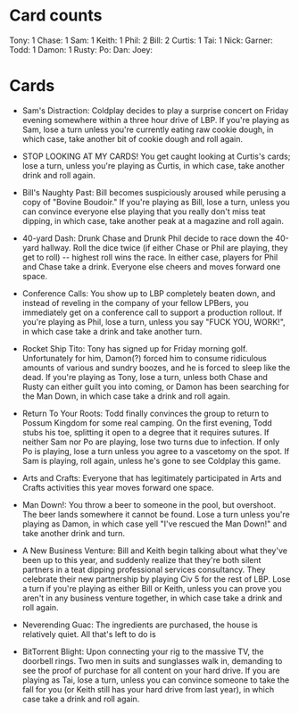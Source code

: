# Card counts

Tony: 1
Chase: 1
Sam: 1
Keith: 1
Phil: 2
Bill: 2
Curtis: 1
Tai: 1
Nick:
Garner:
Todd: 1
Damon: 1
Rusty:
Po:
Dan:
Joey:

# Cards

* Sam's Distraction: Coldplay decides to play a surprise concert on Friday evening somewhere within a three hour drive of LBP.  If you're playing as Sam, lose a turn unless you're currently eating raw cookie dough, in which case, take another bit of cookie dough and roll again.

* STOP LOOKING AT MY CARDS!  You get caught looking at Curtis's cards; lose a turn, unless you're playing as Curtis, in which case, take another drink and roll again.

* Bill's Naughty Past: Bill becomes suspiciously aroused while perusing a copy of "Bovine Boudoir."  If you're playing as Bill, lose a turn, unless you can convince everyone else playing that you really don't miss teat dipping, in which case, take another peak at a magazine and roll again.

* 40-yard Dash: Drunk Chase and Drunk Phil decide to race down the 40-yard hallway.  Roll the dice twice (if either Chase or Phil are playing, they get to roll) -- highest roll wins the race.  In either case, players for Phil and Chase take a drink.  Everyone else cheers and moves forward one space.

* Conference Calls: You show up to LBP completely beaten down, and instead of reveling in the company of your fellow LPBers, you immediately get on a conference call to support a production rollout.  If you're playing as Phil, lose a turn, unless you say "FUCK YOU, WORK!", in which case take a drink and take another turn.

* Rocket Ship Tito: Tony has signed up for Friday morning golf.  Unfortunately for him, Damon(?) forced him to consume ridiculous amounts of various and sundry boozes, and he is forced to sleep like the dead.  If you're playing as Tony, lose a turn, unless both Chase and Rusty can either guilt you into coming, or Damon has been searching for the Man Down, in which case take a drink and roll again.

* Return To Your Roots: Todd finally convinces the group to return to Possum Kingdom for some real camping.  On the first evening, Todd stubs his toe, splitting it open to a degree that it requires sutures.  If neither Sam nor Po are playing, lose two turns due to infection.  If only Po is playing, lose a turn unless you agree to a vascetomy on the spot.  If Sam is playing, roll again, unless he's gone to see Coldplay this game.

* Arts and Crafts: Everyone that has legitimately participated in Arts and Crafts activities this year moves forward one space.

* Man Down!: You throw a beer to someone in the pool, but overshoot.  The beer lands somewhere it cannot be found.  Lose a turn unless you're playing as Damon, in which case yell "I've rescued the Man Down!" and take another drink and turn.

* A New Business Venture: Bill and Keith begin talking about what they've been up to this year, and suddenly realize that they're both silent partners in a teat dipping professional services consultancy.  They celebrate their new partnership by playing Civ 5 for the rest of LBP.  Lose a turn if you're playing as either Bill or Keith, unless you can prove you aren't in any business venture together, in which case take a drink and roll again.

* Neverending Guac: The ingredients are purchased, the house is relatively quiet.  All that's left to do is

* BitTorrent Blight: Upon connecting your rig to the massive TV, the doorbell rings.  Two men in suits and sunglasses walk in, demanding to see the proof of purchase for all content on your hard drive.  If you are playing as Tai, lose a turn, unless you can convince someone to take the fall for you (or Keith still has your hard drive from last year), in which case take a drink and roll again.


